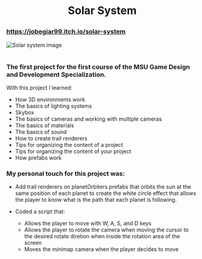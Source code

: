 # <p align = "center"> Solar System </p>
### <p align = "ceter"> https://jobegiar99.itch.io/solar-system  </p>

![Solar system image](https://i.imgur.com/0HTLtho.png)

# <p align = "center">  </p>

### The first project for the first course of the MSU Game Design and Development Specialization.

With this project I learned:

- How 3D environments work
- The basics of lighting systems
- Skybox
- The basics of cameras and working with multiple cameras
- The basics of materials
- The basics of sound
- How to create trail renderers
- Tips for organizing the content of a project
- Tips for organizing the content of your project
- How prefabs work

### My personal touch for this project was:

 - Add trail renderers on planetOrbiters prefabs that orbits the sun at the same position of each planet to create the white circle effect that allows the player to know what
   is the path that each planet is following.

 - Coded a script that:
    - Allows the player to move with W, A, S, and D keys
    - Allows the player to rotate the camera when moving the cursor to the desired rotate diretion when inside the rotation area of the screen
    - Moves the minimap camera when the player decides to move
